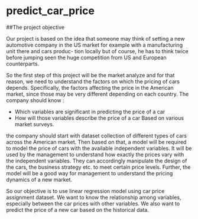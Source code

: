 # predict_car_price

##The project objective

Our project is based on the idea that someone may think of setting a new automotive
company in the US market for example with a manufacturing unit there and cars produc-
tion locally but of course, he has to think twice before jumping seen the huge competition
from US and European counterparts.

So the first step of this project will be the market analyze and for that reason, we need
to understand the factors on which the pricing of cars depends. Specifically, the factors
affecting the price in the American market, since those may be very different depending
on each country. The company should know :
  * Which variables are significant in predicting the price of a car
  * How will those variables describe the price of a car Based on various market surveys.
  
the company should start with dataset collection of different types of cars across
the American market. Then based on that, a model will be required to model the price
of cars with the available independent variables. It will be used by the management
to understand how exactly the prices vary with the independent variables. They can
accordingly manipulate the design of the cars, the business strategy etc. to meet certain
price levels. Further, the model will be a good way for management to understand the
pricing dynamics of a new market.

So our objective is to use linear regression model using car price assignment dataset.
We want to know the relationship among variables, especially between the car prices with
other variables. We also want to predict the price of a new car based on the historical
data.
